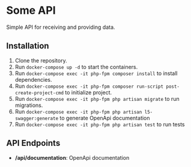# Some API

Simple API for receiving and providing data.

## Installation

1. Clone the repository.
2. Run `docker-compose up -d` to start the containers.
3. Run `docker-compose exec -it php-fpm composer install` to install dependencies.
4. Run `docker-compose exec -it php-fpm composer run-script post-create-project-cmd` to initialize project.
5. Run `docker-compose exec -it php-fpm php artisan migrate` to run migrations.
6. Run `docker-compose exec -it php-fpm php artisan l5-swagger:generate` to generate OpenApi documentation 
7. Run `docker-compose exec -it php-fpm php artisan test` to run tests

## API Endpoints

- **/api/documentation**: OpenApi documentation